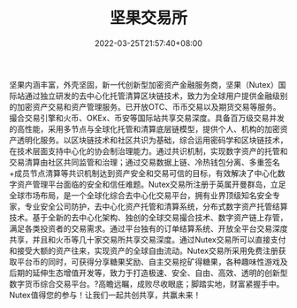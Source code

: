 ﻿---
weight: 
title: "坚果交易所"
description: "Nutex交易所采用免费注册获取平台币的同时，可获得分享糖果奖励、自主交易挖矿得糖果，各种趣味性游戏及后期的延伸生态增值开发等"
date: 2022-03-25T21:57:40+08:00
lastmod: 2022-03-25T16:45:40+08:00
draft: false
authors: ["Metabd"]
featuredImage: "jianguo.webp"
link: ""
tags: ["交易所","坚果交易所"]
categories: ["navigation"]
navigation: ["交易所"]
lightgallery: true
toc: true
pinned: false
recommend: false
recommend1: false
---
坚果内涵丰富，外壳坚固，新一代创新型加密资产金融服务商，坚果（Nutex）国际站通过独立研发的去中心化托管清算区块链技术，致力为全球用户提供金融级别的加密资产交易和资产管理服务。已开放OTC、币币交易以及期货交易等服务。撮合交易引擎和火币、OKEx、币安等国际站共享交易深度。具备百万级交易并发的高性能，采用多节点与全球化托管和清算底层链模型，提供个人、机构的加密资产透明化服务。以区块链技术和社区共识为基础，综合运用密码学和区块链技术，在技术层面支持中心化的协会制治理能力。通过共识机制，实现数字资产的托管和交易清算由社区共同监管和治理；通过交易数据上链、冷热钱包分离、多重签名+成员节点清算等共识机制达到资产安全和交易可信的目标，有效解决了中心化数字资产管理平台面临的安全和信任难题。Nutex交易所注册于英属开曼群岛，立足全球市场布局，是一个全球化综合去中心化交易平台，拥有业界顶级知名安全专家，专业安全公司防护，去中心化资产托管和清算系统，分布式数字资产托管结算技术。基于全新的去中心化架构、独创的全球交易撮合技术、数字资产链上存管，满足各类投资者的交易需求。通过平台独有的订单结算系统、开放全平台交易深度共享，并且和火币等几十家交易所共享交易深度。通过Nutex交易所可以直接支付和接受大额的资产往来，实现资产的全球自由流动。Nutex交易所采用免费注册获取平台币的同时，可获得分享糖果奖励、自主交易挖矿得糖果，各种趣味性游戏及后期的延伸生态增值开发等，致力于打造极速、安全、自由、高效、透明的创新型数字货币综合交易平台。?高瞻远瞩，成败尽收眼底；脚踏实地，财富紧握手中。Nutex值得您的参与！让我们一起共创共享，共赢未来！
